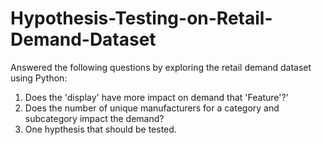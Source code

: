 # Hypothesis-Testing-on-Retail-Demand-Dataset

Answered the following questions by exploring the retail demand dataset using Python:
1. Does the 'display' have more impact on demand that 'Feature'?'
2. Does the number of unique manufacturers for a category and subcategory impact the demand?
3. One hypthesis that should be tested.
